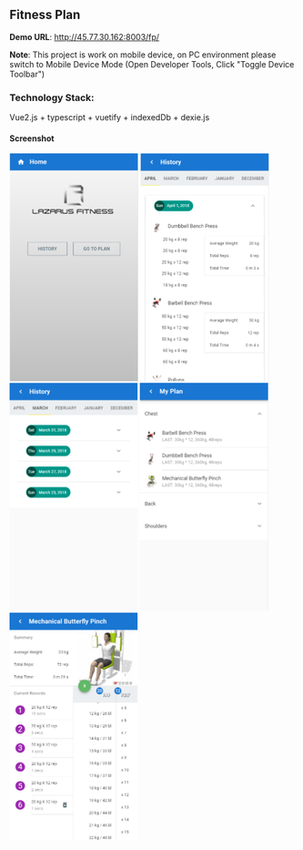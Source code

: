 ## Fitness Plan 

**Demo URL**: http://45.77.30.162:8003/fp/

**Note**: This project is work on mobile device, on PC environment please switch to Mobile Device Mode (Open Developer Tools, Click "Toggle Device Toolbar")

### Technology Stack:

Vue2.js + typescript + vuetify + indexedDb + dexie.js

#### Screenshot

<p align="left">
  <img src="https://github.com/cjq02/fp/blob/master/fp-resource/screenshot/home.png" height="400"/>
  <img src="https://github.com/cjq02/fp/blob/master/fp-resource/screenshot/history.png" height="400"/>
  <img src="https://github.com/cjq02/fp/blob/master/fp-resource/screenshot/history2.png" height="400"/>
  <img src="https://github.com/cjq02/fp/blob/master/fp-resource/screenshot/plan.png" height="400"/>
  <img src="https://github.com/cjq02/fp/blob/master/fp-resource/screenshot/record.png" height="400"/>
</p>

